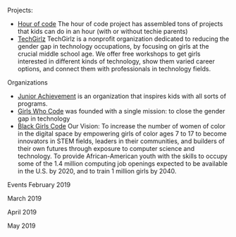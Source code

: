 
Projects:
* [Hour of code](https://hourofcode.com/us/learn) The hour of code project has assembled tons of projects that kids can do 
in an hour (with or without techie parents) 
* [TechGirlz](https://www.techgirlz.org/) TechGirlz is a nonprofit organization dedicated to reducing the gender gap in 
technology occupations, by focusing on girls at the crucial middle school age. We offer free workshops to get girls interested in different kinds of technology, show them varied career options, and connect them with professionals in technology fields.


Organizations
* [Junior Achievement](https://www.juniorachievement.org) is an organization that inspires kids with all sorts of programs.  
* [Girls Who Code](https://girlswhocode.com/) was founded with a single mission: to close the gender gap in technology
* [Black Girls Code](http://www.blackgirlscode.com/) Our Vision: To increase the number of women of color in the digital 
space by empowering girls of color ages 7 to 17 to become innovators in STEM fields, leaders in their communities, and 
builders of their own futures through exposure to computer science and technology. To provide African-American youth with 
the skills to occupy some of the 1.4 million computing job openings expected to be available in the U.S. by 2020, and to 
train 1 million girls by 2040.

Events
February 2019

March 2019

April 2019

May 2019

